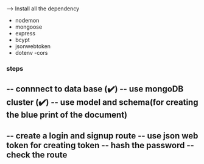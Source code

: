 ###
 --> Install all the dependency
  - nodemon
  - mongoose
  - express
  - bcypt
  - jsonwebtoken
  - dotenv
  -cors
  
  ### steps
  -- connnect to data base (✔️)
  -- use mongoDB cluster (✔️)
  -- use model and schema(for creating the blue print of the document)
  -- 
  -- create a login and signup route
  -- use json web token for creating token
  -- hash the password 
  -- check the route
  -- 